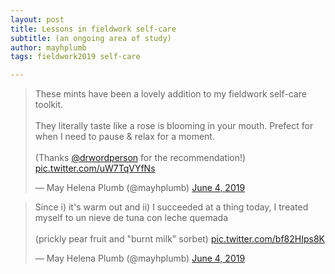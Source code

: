 ```yaml
---
layout: post
title: Lessons in fieldwork self-care
subtitle: (an ongoing area of study)
author: mayhplumb
tags: fieldwork2019 self-care

---
```


<blockquote class="twitter-tweet" data-lang="en"><p lang="en" dir="ltr">These mints have been a lovely addition to my fieldwork self-care toolkit. <br><br>They literally taste like a rose is blooming in your mouth. Prefect for when I need to pause &amp; relax for a moment. <br><br>(Thanks <a href="https://twitter.com/drwordperson?ref_src=twsrc%5Etfw">@drwordperson</a> for the recommendation!) <a href="https://t.co/uW7TqVYfNs">pic.twitter.com/uW7TqVYfNs</a></p>&mdash; May Helena Plumb (@mayhplumb) <a href="https://twitter.com/mayhplumb/status/1135943102303260673?ref_src=twsrc%5Etfw">June 4, 2019</a></blockquote>
<script async src="https://platform.twitter.com/widgets.js" charset="utf-8"></script>


<blockquote class="twitter-tweet" data-conversation="none" data-lang="en"><p lang="en" dir="ltr">Since i) it&#39;s warm out and ii) I succeeded at a thing today, I treated myself to un nieve de tuna con leche quemada<br><br>(prickly pear fruit and &quot;burnt milk&quot; sorbet) <a href="https://t.co/bf82HIps8K">pic.twitter.com/bf82HIps8K</a></p>&mdash; May Helena Plumb (@mayhplumb) <a href="https://twitter.com/mayhplumb/status/1135960862706032641?ref_src=twsrc%5Etfw">June 4, 2019</a></blockquote>
<script async src="https://platform.twitter.com/widgets.js" charset="utf-8"></script>

